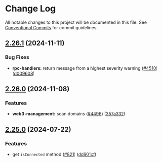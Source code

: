 # Change Log

All notable changes to this project will be documented in this file.
See [Conventional Commits](https://conventionalcommits.org) for commit guidelines.

## [2.26.1](https://github.com/ExodusMovement/assets/compare/@exodus/web3-rpc-handlers@2.26.0...@exodus/web3-rpc-handlers@2.26.1) (2024-11-11)


### Bug Fixes

* **rpc-handlers:** return message from a highest severity warning ([#4510](https://github.com/ExodusMovement/assets/issues/4510)) ([d009608](https://github.com/ExodusMovement/assets/commit/d0096087660c509d410276a1265c01fceb3563de))



## [2.26.0](https://github.com/ExodusMovement/assets/compare/@exodus/web3-rpc-handlers@2.25.0...@exodus/web3-rpc-handlers@2.26.0) (2024-11-08)


### Features

* **web3-management:** scan domains ([#4496](https://github.com/ExodusMovement/assets/issues/4496)) ([357a332](https://github.com/ExodusMovement/assets/commit/357a33211896306fb9153203dd6d75978ab74ee3))



## [2.25.0](https://github.com/ExodusMovement/exodus-web3/compare/@exodus/web3-rpc-handlers@2.24.0...@exodus/web3-rpc-handlers@2.25.0) (2024-07-22)


### Features

* get `isConnected` method ([#821](https://github.com/ExodusMovement/exodus-web3/issues/821)) ([dd601cf](https://github.com/ExodusMovement/exodus-web3/commit/dd601cf905522c64a8644632fbf72cf350acd541))

